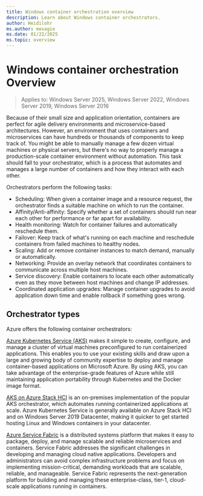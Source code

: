 ```yaml
---
title: Windows container orchestration overview
description: Learn about Windows container orchestrators.
author: Heidilohr
ms.author: mosagie
ms.date: 01/22/2025
ms.topic: overview
---
```

# Windows container orchestration Overview

> Applies to: Windows Server 2025, Windows Server 2022, Windows Server 2019, Windows Server 2016

Because of their small size and application orientation, containers are perfect for agile delivery environments and microservice-based architectures. However, an environment that uses containers and microservices can have hundreds or thousands of components to keep track of. You might be able to manually manage a few dozen virtual machines or physical servers, but there's no way to properly manage a production-scale container environment without automation. This task should fall to your orchestrator, which is a process that automates and manages a large number of containers and how they interact with each other.

Orchestrators perform the following tasks:

- Scheduling: When given a container image and a resource request, the orchestrator finds a suitable machine on which to run the container.
- Affinity/Anti-affinity: Specify whether a set of containers should run near each other for performance or far apart for availability.
- Health monitoring: Watch for container failures and automatically reschedule them.
- Failover: Keep track of what's running on each machine and reschedule containers from failed machines to healthy nodes.
- Scaling: Add or remove container instances to match demand, manually or automatically.
- Networking: Provide an overlay network that coordinates containers to communicate across multiple host machines.
- Service discovery: Enable containers to locate each other automatically even as they move between host machines and change IP addresses.
- Coordinated application upgrades: Manage container upgrades to avoid application down time and enable rollback if something goes wrong.

## Orchestrator types

Azure offers the following container orchestrators:

[Azure Kubernetes Service (AKS)](/azure/aks/) makes it simple to create, configure, and manage a cluster of virtual machines preconfigured to run containerized applications. This enables you to use your existing skills and draw upon a large and growing body of community expertise to deploy and manage container-based applications on Microsoft Azure. By using AKS, you can take advantage of the enterprise-grade features of Azure while still maintaining application portability through Kubernetes and the Docker image format.

[AKS on Azure Stack HCI](/azure-stack/aks-hci/overview) is an on-premises implementation of the popular AKS orchestrator, which automates running containerized applications at scale. Azure Kubernetes Service is generally available on Azure Stack HCI and on Windows Server 2019 Datacenter, making it quicker to get started hosting Linux and Windows containers in your datacenter.

[Azure Service Fabric](/azure/service-fabric/) is a distributed systems platform that makes it easy to package, deploy, and manage scalable and reliable microservices and containers. Service Fabric addresses the significant challenges in developing and managing cloud native applications. Developers and administrators can avoid complex infrastructure problems and focus on implementing mission-critical, demanding workloads that are scalable, reliable, and manageable. Service Fabric represents the next-generation platform for building and managing these enterprise-class, tier-1, cloud-scale applications running in containers.
